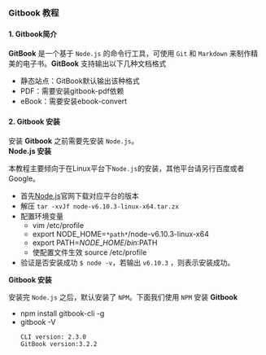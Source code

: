 ### Gitbook 教程

#### 1. Gitbook简介
**GitBook** 是一个基于 `Node.js` 的命令行工具，可使用 `Git` 和 `Markdown` 来制作精美的电子书。**GitBook** 支持输出以下几种文档格式   

* 静态站点：GitBook默认输出该种格式
* PDF：需要安装gitbook-pdf依赖
* eBook：需要安装ebook-convert

#### 2. Gitbook 安装

安装 **Gitbook** 之前需要先安装 `Node.js`。  
**Node.js 安装**

本教程主要倾向于在Linux平台下`Node.js`的安装，其他平台请另行百度或者Google。

* 首先[Node.js](http://nodejs.cn)官网下载对应平台的版本
* 解压 `tar -xvJf node-v6.10.3-linux-x64.tar.zx`
* 配置环境变量  
    - vim /etc/profile   
    - export NODE\_HOME=`*path*`/node-v6.10.3-linux-x64   
    - export PATH=$NODE\_HOME/bin:$PATH   
    - 使配置文件生效 source /etc/profile   
* 验证是否安装成功 `$ node -v`，若输出 `v6.10.3` ，则表示安装成功。

**Gitbook 安装**

安装完 `Node.js` 之后，默认安装了 `NPM`。下面我们使用 `NPM` 安装 **Gitbook**  

* npm install gitbook-cli -g
* gitbook -V 
    ```
    CLI version: 2.3.0
    GitBook version:3.2.2
    ```



